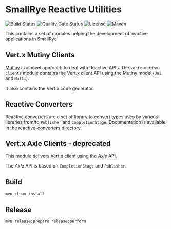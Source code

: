 # SmallRye Reactive Utilities

[![Build Status](https://github.com/smallrye/smallrye-reactive-utils/workflows/SmallRye%20Build/badge.svg?branch=master)]( https://github.com/smallrye/smallrye-reactive-utils/actions?query=workflow%3A%22SmallRye+Build%22)
[![Quality Gate Status](https://sonarcloud.io/api/project_badges/measure?project=smallrye_smallrye-reactive-utils&metric=alert_status)](https://sonarcloud.io/dashboard?id=smallrye_smallrye-reactive-utils)
[![License](https://img.shields.io/github/license/smallrye/smallrye-fault-tolerance.svg)](http://www.apache.org/licenses/LICENSE-2.0)
[![Maven](https://img.shields.io/maven-central/v/io.smallrye.reactive/smallrye-reactive-utilities-projects?color=green)]()

This contains a set of modules helping the development of reactive applications in SmallRye 

## Vert.x Mutiny Clients

[Mutiny](https://smallrye.io/smallrye-mutiny) is a novel approach to deal with Reactive APIs.
The `vertx-mutiny-clients` module contains the Vert.x client API using the Mutiny model (`Uni` and `Multi`).

It also contains the Vert.x code generator.

## Reactive Converters

Reactive converters are a set of library to convert types uses by various libraries from/to `Publisher` and `CompletionStage`.
Documentation is available in [the reactive-converters directory](./reactive-converters/readme.adoc).

## Vert.x Axle Clients - deprecated

This module delivers Vert.x client using the _Axle_ API. 

The _Axle_ API is based on `CompletionStage` and `Publisher`.

## Build

`mvn clean install`

## Release

`mvn release:prepare release:perform`
